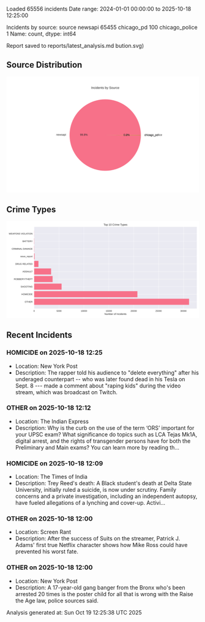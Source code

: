 
Loaded 65556 incidents
Date range: 2024-01-01 00:00:00 to 2025-10-18 12:25:00

Incidents by source:
source
newsapi           65455
chicago_pd          100
chicago_police        1
Name: count, dtype: int64

Report saved to reports/latest_analysis.md
bution.svg)

## Source Distribution
![Source Distribution](images/source_distribution.svg)

## Crime Types
![Crime Types](images/crime_types.svg)

## Recent Incidents

### HOMICIDE on 2025-10-18 12:25
- Location: New York Post
- Description: The rapper told his audience to "delete everything" after his underaged counterpart -- who was later found dead in his Tesla on Sept. 8 --- made a comment about "raping kids" during the video stream, which was broadcast on Twitch.


### OTHER on 2025-10-18 12:12
- Location: The Indian Express
- Description: Why is the curb on the use of the term ‘ORS’ important for your UPSC exam? What significance do topics such as LCA Tejas Mk1A, digital arrest, and the rights of transgender persons have for both the Preliminary and Main exams? You can learn more by reading th…


### HOMICIDE on 2025-10-18 12:09
- Location: The Times of India
- Description: Trey Reed's death: A Black student's death at Delta State University, initially ruled a suicide, is now under scrutiny.  Family concerns and a private investigation, including an independent autopsy, have fueled allegations of a lynching and cover-up.  Activi…


### OTHER on 2025-10-18 12:00
- Location: Screen Rant
- Description: After the success of Suits on the streamer, Patrick J. Adams' first true Netflix character shows how Mike Ross could have prevented his worst fate.


### OTHER on 2025-10-18 12:00
- Location: New York Post
- Description: A 17-year-old gang banger from the Bronx who's been arrested 20 times is the poster child for all that is wrong with the Raise the Age law, police sources said.

Analysis generated at: Sun Oct 19 12:25:38 UTC 2025

